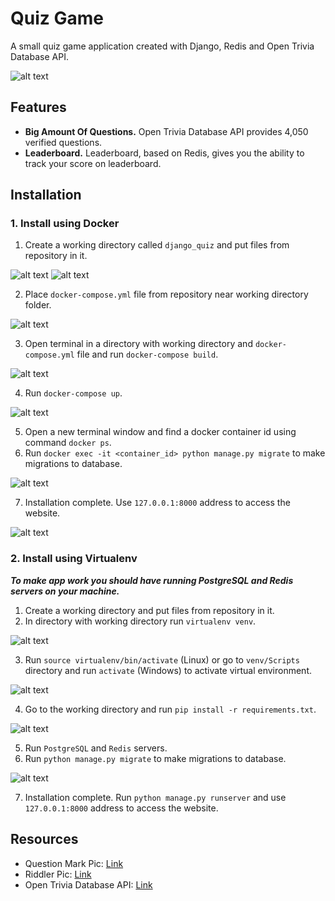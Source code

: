 # Quiz Game

A small quiz game application created with Django, Redis and Open Trivia Database API.

![alt text](https://github.com/zalexvic/python-django-quiz/blob/main/readme_images/main_page.png "Main Page Image")

## Features

- **Big Amount Of Questions.** Open Trivia Database API provides 4,050 verified questions.
- **Leaderboard.** Leaderboard, based on Redis, gives you the ability to track your score on leaderboard.

## Installation

### 1. Install using Docker

1. Create a working directory called ```django_quiz``` and put files from repository in it.
   
![alt text](https://github.com/zalexvic/python-django-quiz/blob/main/readme_images/docker_1_1.png "Docker Install 1.1")
![alt text](https://github.com/zalexvic/python-django-quiz/blob/main/readme_images/docker_1_2.png "Docker Install 1.2")

2. Place ```docker-compose.yml``` file from repository near working directory folder.
   
![alt text](https://github.com/zalexvic/python-django-quiz/blob/main/readme_images/docker_2.png "Docker Install 2")

3. Open terminal in a directory with working directory and ```docker-compose.yml``` file and run ```docker-compose build```.
   
![alt text](https://github.com/zalexvic/python-django-quiz/blob/main/readme_images/docker_3.png "Docker Install 3")

4. Run ```docker-compose up```.
   
![alt text](https://github.com/zalexvic/python-django-quiz/blob/main/readme_images/docker_4.png "Docker Install 4")

5. Open a new terminal window and find a docker container id using command ```docker ps```.
6. Run ```docker exec -it <container_id> python manage.py migrate``` to make migrations to database.
   
![alt text](https://github.com/zalexvic/python-django-quiz/blob/main/readme_images/docker_6.png "Docker Install 6")

7. Installation complete. Use ```127.0.0.1:8000``` address to access the website.
   
![alt text](https://github.com/zalexvic/python-django-quiz/blob/main/readme_images/docker_7.png "Docker Install 7")


### 2. Install using Virtualenv

***To make app work you should have running PostgreSQL and Redis servers on your machine.*** 

1. Create a working directory and put files from repository in it.
2. In directory with working directory run ```virtualenv venv```.
   
![alt text](https://github.com/zalexvic/python-django-quiz/blob/main/readme_images/venv_2.png "Virtualenv Install 2")

3. Run ```source virtualenv/bin/activate``` (Linux) or go to ```venv/Scripts``` directory and run ```activate``` (Windows)  to activate virtual environment.
   
![alt text](https://github.com/zalexvic/python-django-quiz/blob/main/readme_images/venv_3.png "Virtualenv Install 3")

4. Go to the working directory and run ```pip install -r requirements.txt```.
   
![alt text](https://github.com/zalexvic/python-django-quiz/blob/main/readme_images/venv_4.png "Virtualenv Install 4")

5. Run ```PostgreSQL``` and ```Redis``` servers.
6. Run ```python manage.py migrate``` to make migrations to database.
   
![alt text](https://github.com/zalexvic/python-django-quiz/blob/main/readme_images/venv_6.png "Virtualenv Install 6")

7. Installation complete. Run ```python manage.py runserver``` and use ```127.0.0.1:8000``` address to access the website.


## Resources
- Question Mark Pic: [Link](https://www.pixilart.com/art/pixel-mario-question-mark-block-a16e719614a255f)
- Riddler Pic: [Link](https://alcreed.tumblr.com/image/110508401819)
- Open Trivia Database API: [Link](https://opentdb.com/api_config.php)